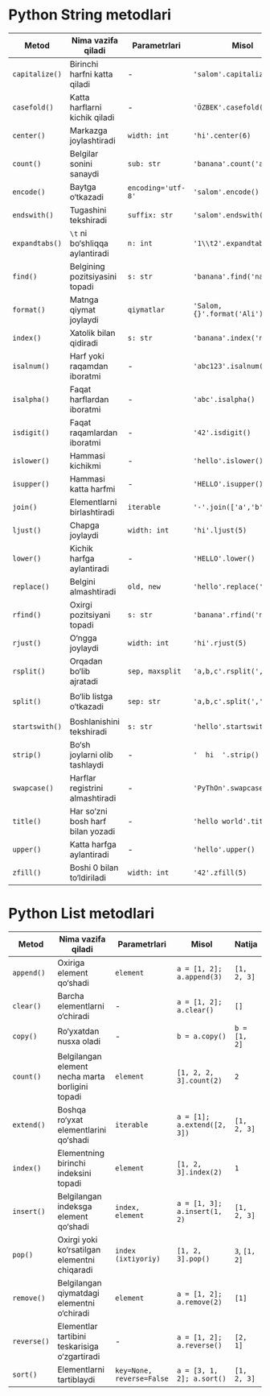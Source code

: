 # Python String metodlari

| Metod         | Nima vazifa qiladi                  | Parametrlari           | Misol                         | Natija         |
|---------------|-------------------------------------|-------------------------|-------------------------------|----------------|
| `capitalize()`| Birinchi harfni katta qiladi        | -                       | `'salom'.capitalize()`        | `'Salom'`      |
| `casefold()`  | Katta harflarni kichik qiladi       | -                       | `'ÖZBEK'.casefold()`          | `'ozbek'`      |
| `center()`    | Markazga joylashtiradi              | `width: int`            | `'hi'.center(6)`              | `'  hi  '`     |
| `count()`     | Belgilar sonini sanaydi             | `sub: str`              | `'banana'.count('a')`         | `3`            |
| `encode()`    | Baytga o‘tkazadi                    | `encoding='utf-8'`      | `'salom'.encode()`            | `b'salom'`     |
| `endswith()`  | Tugashini tekshiradi                | `suffix: str`           | `'salom'.endswith('lom')`     | `True`         |
| `expandtabs()`| `\t` ni bo‘shliqqa aylantiradi      | `n: int`                | `'1\\t2'.expandtabs(4)`       | `'1   2'`      |
| `find()`      | Belgining pozitsiyasini topadi      | `s: str`                | `'banana'.find('na')`         | `2`            |
| `format()`    | Matnga qiymat joylaydi              | `qiymatlar`             | `'Salom, {}'.format('Ali')`   | `'Salom, Ali'` |
| `index()`     | Xatolik bilan qidiradi              | `s: str`                | `'banana'.index('na')`        | `2`            |
| `isalnum()`   | Harf yoki raqamdan iboratmi         | -                       | `'abc123'.isalnum()`          | `True`         |
| `isalpha()`   | Faqat harflardan iboratmi           | -                       | `'abc'.isalpha()`             | `True`         |
| `isdigit()`   | Faqat raqamlardan iboratmi          | -                       | `'42'.isdigit()`              | `True`         |
| `islower()`   | Hammasi kichikmi                    | -                       | `'hello'.islower()`           | `True`         |
| `isupper()`   | Hammasi katta harfmi                | -                       | `'HELLO'.isupper()`           | `True`         |
| `join()`      | Elementlarni birlashtiradi          | `iterable`              | `'-'.join(['a','b'])`         | `'a-b'`        |
| `ljust()`     | Chapga joylaydi                     | `width: int`            | `'hi'.ljust(5)`               | `'hi   '`      |
| `lower()`     | Kichik harfga aylantiradi           | -                       | `'HELLO'.lower()`             | `'hello'`      |
| `replace()`   | Belgini almashtiradi                | `old, new`              | `'hello'.replace('l','r')`    | `'herro'`      |
| `rfind()`     | Oxirgi pozitsiyani topadi           | `s: str`                | `'banana'.rfind('na')`        | `4`            |
| `rjust()`     | O‘ngga joylaydi                     | `width: int`            | `'hi'.rjust(5)`               | `'   hi'`      |
| `rsplit()`    | Orqadan bo‘lib ajratadi             | `sep, maxsplit`         | `'a,b,c'.rsplit(',', 1)`      | `['a,b', 'c']` |
| `split()`     | Bo‘lib listga o‘tkazadi             | `sep: str`              | `'a,b,c'.split(',')`          | `['a', 'b', 'c']` |
| `startswith()`| Boshlanishini tekshiradi            | `s: str`                | `'hello'.startswith('he')`    | `True`         |
| `strip()`     | Bo‘sh joylarni olib tashlaydi       | -                       | `'  hi  '.strip()`            | `'hi'`         |
| `swapcase()`  | Harflar registrini almashtiradi     | -                       | `'PyThOn'.swapcase()`         | `'pYtHoN'`     |
| `title()`     | Har so‘zni bosh harf bilan yozadi   | -                       | `'hello world'.title()`       | `'Hello World'`|
| `upper()`     | Katta harfga aylantiradi            | -                       | `'hello'.upper()`             | `'HELLO'`      |
| `zfill()`     | Boshi 0 bilan to‘ldiriladi          | `width: int`            | `'42'.zfill(5)`               | `'00042'`      |

# Python List metodlari

| Metod         | Nima vazifa qiladi                            | Parametrlari                     | Misol                           | Natija                     |
|---------------|-----------------------------------------------|----------------------------------|---------------------------------|----------------------------|
| `append()`    | Oxiriga element qo‘shadi                      | `element`                        | `a = [1, 2]; a.append(3)`       | `[1, 2, 3]`                |
| `clear()`     | Barcha elementlarni o‘chiradi                 | -                                | `a = [1, 2]; a.clear()`         | `[]`                       |
| `copy()`      | Ro‘yxatdan nusxa oladi                        | -                                | `b = a.copy()`                  | `b = [1, 2]`               |
| `count()`     | Belgilangan element necha marta borligini topadi | `element`                     | `[1, 2, 2, 3].count(2)`         | `2`                        |
| `extend()`    | Boshqa ro‘yxat elementlarini qo‘shadi         | `iterable`                       | `a = [1]; a.extend([2, 3])`     | `[1, 2, 3]`                |
| `index()`     | Elementning birinchi indeksini topadi         | `element`                        | `[1, 2, 3].index(2)`            | `1`                        |
| `insert()`    | Belgilangan indeksga element qo‘shadi         | `index, element`                 | `a = [1, 3]; a.insert(1, 2)`    | `[1, 2, 3]`                |
| `pop()`       | Oxirgi yoki ko‘rsatilgan elementni chiqaradi  | `index (ixtiyoriy)`              | `[1, 2, 3].pop()`               | `3`, `[1, 2]`              |
| `remove()`    | Belgilangan qiymatdagi elementni o‘chiradi    | `element`                        | `a = [1, 2]; a.remove(2)`       | `[1]`                      |
| `reverse()`   | Elementlar tartibini teskarisiga o‘zgartiradi | -                                | `a = [1, 2]; a.reverse()`       | `[2, 1]`                   |
| `sort()`      | Elementlarni tartiblaydi                      | `key=None, reverse=False`        | `a = [3, 1, 2]; a.sort()`       | `[1, 2, 3]`                |


